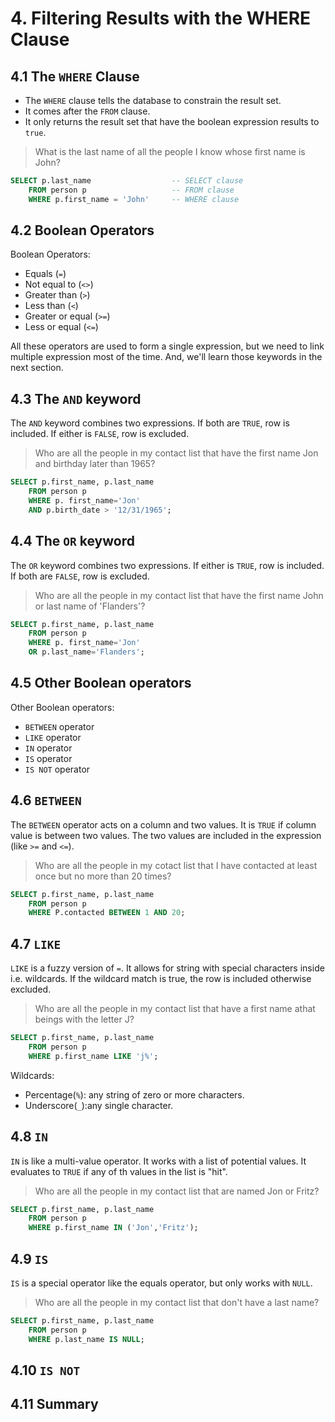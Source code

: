 # 4. Filtering Results with the WHERE Clause

## 4.1 The `WHERE` Clause

* The `WHERE` clause tells the database to constrain the result set. 
* It comes after the `FROM` clause. 
* It only returns the result set that have the boolean expression results to `true`.

> What is the last name of all the people I know whose first name is John?

```sql
SELECT p.last_name                  -- SELECT clause
    FROM person p                   -- FROM clause
    WHERE p.first_name = 'John'     -- WHERE clause
``` 

## 4.2 Boolean Operators

Boolean Operators:
* Equals (`=`)
* Not equal to (`<>`)
* Greater than (`>`)
* Less than (`<`)
* Greater or equal (`>=`)
* Less or equal (`<=`)

All these operators are used to form a single expression, but we need to link multiple expression most of the time. And, we'll learn
those keywords in the next section.

## 4.3 The `AND` keyword

The `AND` keyword combines two expressions. If both are `TRUE`, row is included. If either is `FALSE`, row is excluded.

> Who are all the people in my contact list that have the first name Jon and birthday later than 1965?

```sql
SELECT p.first_name, p.last_name
    FROM person p
    WHERE p. first_name='Jon'
    AND p.birth_date > '12/31/1965';
``` 

## 4.4 The `OR` keyword

The `OR` keyword combines two expressions. If either is `TRUE`, row is included. If both are `FALSE`, row is excluded.

> Who are all the people in my contact list that have the first name John or last name of 'Flanders'?

```sql
SELECT p.first_name, p.last_name
    FROM person p
    WHERE p. first_name='Jon'
    OR p.last_name='Flanders';
``` 
## 4.5 Other Boolean operators

Other Boolean operators:

* `BETWEEN` operator
* `LIKE` operator
* `IN` operator
* `IS` operator
* `IS NOT` operator

## 4.6 `BETWEEN`

The `BETWEEN` operator acts on a column and two values. It is `TRUE` if column value is between two values. The two 
values are included in the expression (like `>=` and `<=`).

> Who are all the people in my cotact list that I have contacted at least once but no more than 20 times?

```sql
SELECT p.first_name, p.last_name
    FROM person p
    WHERE P.contacted BETWEEN 1 AND 20;
```

## 4.7 `LIKE`

`LIKE` is a fuzzy version of `=`. It allows for string with special characters inside i.e. wildcards. If the wildcard 
match is true, the row is included otherwise excluded.

> Who are all the people in my contact list that have a first name athat beings with the letter J?

```sql
SELECT p.first_name, p.last_name
    FROM person p 
    WHERE p.first_name LIKE 'j%';
```

Wildcards: 

* Percentage(`%`): any string of zero or more characters.
* Underscore(`_`):any single character.

## 4.8 `IN`

`IN` is like a multi-value operator. It works with a list of potential values. It evaluates to `TRUE` if any of th values
in the list is "hit".

> Who are all the people in my contact list that are named Jon or Fritz?

```sql
SELECT p.first_name, p.last_name
    FROM person p 
    WHERE p.first_name IN ('Jon','Fritz');
```

## 4.9 `IS`

`IS` is a special operator like the equals operator, but only works with `NULL`.

> Who are all the people in my contact list that don't have a last name?

```sql
SELECT p.first_name, p.last_name
    FROM person p 
    WHERE p.last_name IS NULL;
```

## 4.10 `IS NOT`

## 4.11 Summary